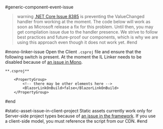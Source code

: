 #generic-component-event-issue
>warning [.NET Core Issue 8385](https://github.com/aspnet/AspNetCore/issues/8385) is preventing the ValueChanged handler from working at the moment. The code below will work as soon as Microsoft release a fix for this problem. Until then, you may get compilation issue due to the handler presence. We strive to follow best practices and future-proof our components, which is why we are using this approach even though it does not work yet.
#end


#mono-linker-issue
Open the Client `.csproj` file and ensure that the following switch is present. At the moment the IL Linker needs to be disabled because of [an issue in Mono](https://github.com/mono/mono/issues/12917).

    **.csproj**
    
        <PropertyGroup>
            <!-- there may be other elements here -->
            <BlazorLinkOnBuild>false</BlazorLinkOnBuild>
        </PropertyGroup>
#end

#static-asset-issue-in-client-project
Static assets currently work only for Server-side project types because of [an issue in the framework](https://github.com/aspnet/AspNetCore/issues/10986). If you use a client-side model, you must reference the script from our CDN.
#end